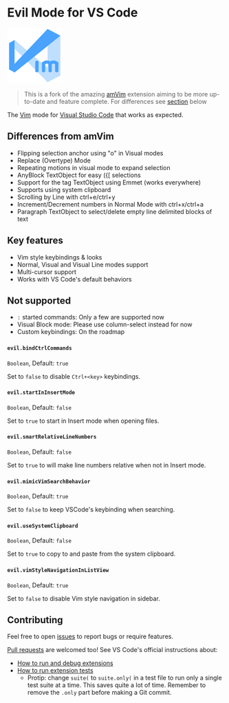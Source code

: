 # Evil Mode for VS Code

![icon](images/icon.png)

> This is a fork of the amazing [amVim](https://github.com/aioutecism/amVim-for-VSCode) extension aiming to be more up-to-date and feature complete. For differences see [section](#differences-from-amvim) below

The [Vim](http://www.vim.org/) mode for [Visual Studio Code](https://code.visualstudio.com/) that works as expected.

## Differences from amVim

- Flipping selection anchor using "o" in Visual modes
- Replace (Overtype) Mode
- Repeating motions in visual mode to expand selection
- AnyBlock TextObject for easy ({[ selections
- Support for the tag TextObject using Emmet (works everywhere)
- Supports using system clipboard
- Scrolling by Line with ctrl+e/ctrl+y
- Increment/Decrement numbers in Normal Mode with ctrl+x/ctrl+a
- Paragraph TextObject to select/delete empty line delimited blocks of text

## Key features

- Vim style keybindings & looks
- Normal, Visual and Visual Line modes support
- Multi-cursor support
- Works with VS Code's default behaviors

## Not supported

- `:` started commands: Only a few are supported now
- Visual Block mode: Please use column-select instead for now
- Custom keybindings: On the roadmap

#### `evil.bindCtrlCommands`

`Boolean`, Default: `true`

Set to `false` to disable `Ctrl+<key>` keybindings.

#### `evil.startInInsertMode`

`Boolean`, Default: `false`

Set to `true` to start in Insert mode when opening files.

#### `evil.smartRelativeLineNumbers`

`Boolean`, Default: `false`

Set to `true` to will make line numbers relative when not in Insert mode.

#### `evil.mimicVimSearchBehavior`

`Boolean`, Default: `true`

Set to `false` to keep VSCode's keybinding when searching.

#### `evil.useSystemClipboard`

`Boolean`, Default: `false`

Set to `true` to copy to and paste from the system clipboard.

#### `evil.vimStyleNavigationInListView`

`Boolean`, Default: `true`

Set to `false` to disable Vim style navigation in sidebar.

## Contributing

Feel free to open [issues][] to report bugs or require features.

[Pull requests][] are welcomed too! See VS Code's official instructions about:

- [How to run and debug extensions][]
- [How to run extension tests][]
  - Protip: change `suite(` to `suite.only(` in a test file to run only a
    single test suite at a time. This saves quite a lot of time. Remember to
    remove the `.only` part before making a Git commit.

[issues]: https://github.com/pushqrdx/evil-code/issues
[pull requests]: https://github.com/pushqrdx/evil-code/pulls
[how to run and debug extensions]: https://code.visualstudio.com/docs/extensions/developing-extensions
[how to run extension tests]: https://code.visualstudio.com/docs/extensions/testing-extensions
